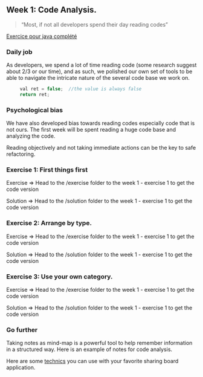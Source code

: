 ## Week 1: Code Analysis.

> “Most, if not all developers spend their day reading codes”

[Exercice pour java complété](../../exercise/java/week01-code-analysis/exercise/readme.md)

### Daily job

As developers, we spend a lot of time reading code (some research suggest about 2/3 or our time), and as such, we polished our own set of tools to be able to navigate the intricate nature of the several code base we work on.

```java
     val ret = false;  //the value is always false
     return ret;
```

### Psychological bias

We have also developed bias towards reading codes especially code that is not ours. The first week will be spent reading a huge code base and analyzing the code. 

Reading objectively and not taking immediate actions can be the key to safe refactoring.

### Exercise 1: First things first

Exercise => Head to the /exercise folder to the week 1 - exercise 1 to get the code version

Solution => Head to the /solution folder to the week 1 - exercise 1 to get the code version

### Exercise 2: Arrange by type.

Exercise => Head to the /exercise folder to the week 1 - exercise 1 to get the code version

Solution => Head to the /solution folder to the week 1 - exercise 1 to get the code version

### Exercise 3: Use your own category.

Exercise => Head to the /exercise folder to the week 1 - exercise 1 to get the code version

Solution => Head to the /solution folder to the week 1 - exercise 1 to get the code version

### Go further

Taking notes as mind-map is a powerful tool to help remember information in a structured way. Here is an example of notes for code analysis.

Here are some [technics](https://www.goodnotes.com/blog/mind-mapping-methods) you can use with your favorite sharing board application.